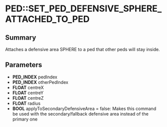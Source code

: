 # PED::SET_PED_DEFENSIVE_SPHERE_ATTACHED_TO_PED

## Summary
Attaches a defensive area SPHERE to a ped that other peds will stay inside.

## Parameters
* **PED_INDEX** pedIndex
* **PED_INDEX** otherPedIndex
* **FLOAT** centreX
* **FLOAT** centreY
* **FLOAT** centreZ
* **FLOAT** radius
* **BOOL** applyToSecondaryDefensiveArea = false: Makes this command be used with the secondary/fallback defensive area instead of the primary one